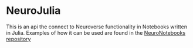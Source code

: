 # NeuroJulia

This is an api the connect to Neuroverse functionality in Notebooks written in Julia. Examples of how it can be used are found in the [NeuroNotebooks repository](https://github.com/SnowdenNeuroverse/NeuroNotebooks)
